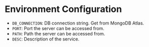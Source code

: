 # Environment Configuration

- `DB_CONNECTION`: DB connection string. Get from MongoDB Atlas.
- `PORT`: Port the server can be accessed from.
- `PATH`: Path the server can be accessed from.
- `DESC`: Description of the service.